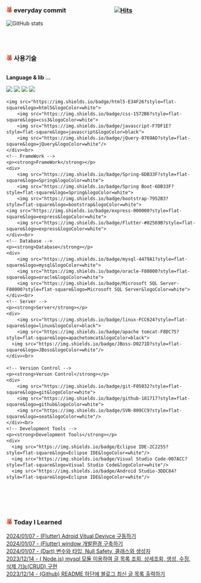 

### ![카피바라](capybara.png) everyday commit <span>&nbsp;&nbsp;&nbsp;&nbsp;&nbsp;&nbsp;&nbsp;&nbsp;&nbsp;&nbsp;&nbsp;&nbsp;&nbsp;&nbsp;&nbsp;&nbsp;&nbsp;&nbsp;&nbsp;&nbsp;&nbsp;&nbsp;&nbsp;&nbsp;&nbsp;&nbsp;&nbsp;&nbsp;&nbsp;&nbsp;&nbsp;</span> [![Hits](https://hits.seeyoufarm.com/api/count/incr/badge.svg?url=https%3A%2F%2Fgithub.com%2Fjinsugyeong&count_bg=%23CBC2D3&title_bg=%23D8C0F1&icon=&icon_color=%23E7E7E7&title=hits&edge_flat=false)](https://hits.seeyoufarm.com)
![GitHub stats](https://github-readme-stats.vercel.app/api?username=jinsugyeong&theme=buefy&show_icons=true)

<br><br>

### ![카피바라](capybara.png) 사용기술
<div style="display:flex; flex-direction:column; align-items:flex-start;">
    <!-- Language -->
    <p><strong>Language & lib ... </strong></p>
    <div>
        <img src="https://img.shields.io/badge/java-007396?style=flat-square&logo=java&logoColor=white"> 
	<img src="https://img.shields.io/badge/node.js-339933?style=flat-square&logo=Node.js&logoColor=white"> 
        <img src="https://img.shields.io/badge/PHP-777BB4?style=flat-square&logo=PHP&logoColor=white">
	<img src="https://img.shields.io/badge/Dart-0175C2?style=flat-square&logo=express&logoColor=white">    

	<img src="https://img.shields.io/badge/html5-E34F26?style=flat-square&logo=html5&logoColor=white"> 
        <img src="https://img.shields.io/badge/css-1572B6?style=flat-square&logo=css3&logoColor=white">  
        <img src="https://img.shields.io/badge/javascript-F7DF1E?style=flat-square&logo=javascript&logoColor=black"> 
        <img src="https://img.shields.io/badge/jQuery-0769AD?style=flat-square&logo=jQuery&logoColor=white"/> 
    </div><br>
    <!-- FrameWork -->
    <p><strong>FrameWork</strong></p>
    <div>
        <img src="https://img.shields.io/badge/Spring-6DB33F?style=flat-square&logo=Spring&logoColor=white">  
        <img src="https://img.shields.io/badge/Spring Boot-6DB33F?style=flat-square&logo=Spring&logoColor=white">         
        <img src="https://img.shields.io/badge/bootstrap-7952B3?style=flat-square&logo=bootstrap&logoColor=white"> 
	<img src="https://img.shields.io/badge/express-000000?style=flat-square&logo=express&logoColor=white"> 
        <img src="https://img.shields.io/badge/Flutter-#02569B?style=flat-square&logo=express&logoColor=white"> 
    </div><br>
    <!-- Database -->
    <p><strong>Database</strong></p>
    <div>
        <img src="https://img.shields.io/badge/mysql-4479A1?style=flat-square&logo=mysql&logoColor=white">
        <img src="https://img.shields.io/badge/oracle-F80000?style=flat-square&logo=oracle&logoColor=white">
        <img src="https://img.shields.io/badge/Microsoft SQL Server-F80000?style=flat-square&logo=Microsoft SQL Server&logoColor=white">
    </div><br>
    <!-- Server -->
    <p><strong>Server</strong></p>
    <div>
        <img src="https://img.shields.io/badge/linux-FCC624?style=flat-square&logo=linux&logoColor=black">
        <img src="https://img.shields.io/badge/apache tomcat-F8DC75?style=flat-square&logo=apachetomcat&logoColor=black">
      <img src="https://img.shields.io/badge/JBoss-D0271D?style=flat-square&logo=JBoss&logoColor=white"/>
    </div><br>

    <!-- Version Control -->
    <p><strong>Verson Control</strong></p>
    <div>
        <img src="https://img.shields.io/badge/git-F05032?style=flat-square&logo=git&logoColor=white"> 
        <img src="https://img.shields.io/badge/github-181717?style=flat-square&logo=github&logoColor=white"> 
        <img src="https://img.shields.io/badge/SVN-809CC9?style=flat-square&logo=seat&logoColor=white"/> 
    </div><br>
    <!-- Development Tools -->
    <p><strong>Development Tools</strong></p>
    <div>
      <img src="https://img.shields.io/badge/Eclipse IDE-2C2255?style=flat-square&logo=Eclipse IDE&logoColor=white"/> 
      <img src="https://img.shields.io/badge/Visual Studio Code-007ACC?style=flat-square&logo=Visual Studio Code&logoColor=white"/> 
      <img src="https://img.shields.io/badge/Android Studio-3DDC84?style=flat-square&logo=Eclipse IDE&logoColor=white"/> 
</div><br>
</div>

<br><br>

### ![카피바라](capybara.png) Today I Learned
[2024/01/07 - (Flutter) Adroid Vitual Devivce 구동하기](https://everyday-com-eat.tistory.com/134) <br/>
[2024/01/07 - (Flutter) window 개발환경 구축하기](https://everyday-com-eat.tistory.com/133) <br/>
[2024/01/07 - (Dart) 변수와 타입, Null Safety, 클래스와 생성자](https://everyday-com-eat.tistory.com/132) <br/>
[2023/12/14 - ( Node.js) mysql 모듈 이용하여 글 목록 조회, 상세조회, 생성, 수정, 삭제 기능(CRUD) 구현](https://everyday-com-eat.tistory.com/131) <br/>
[2023/12/14 - (Github) README 하단에 블로그 최신 글 목록 출력하기](https://everyday-com-eat.tistory.com/130) <br/>
